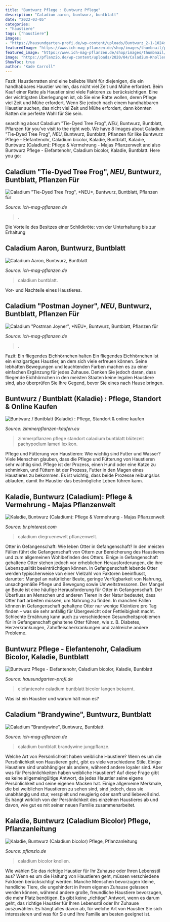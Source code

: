 ```yaml
---
title: "Buntwurz Pflege : Buntwurz Pflege"
description: "Caladium aaron, buntwurz, buntblatt"
date: "2022-03-05"
categories:
- "haustiere"
tags: ["haustiere"]
images:
- "https://hausundgarten-profi.de/wp-content/uploads/Buntwurz_2-1-1024x576.jpg"
featuredImage: "https://www.ich-mag-pflanzen.de/shop/images/thumbnail/produkte/large/Tie-Dyed_Tree_Frog_8.jpg"
featured_image: "https://www.ich-mag-pflanzen.de/shop/images/thumbnail/produkte/xlarge/29566_2.jpg"
image: "https://pflanzio.de/wp-content/uploads/2020/04/Caladium-Knollen-414x276.jpg"
ShowToc: true
author: "Kade Carroll"
---
```



Fazit: Haustierratten sind eine beliebte Wahl für diejenigen, die ein handhabbares Haustier wollen, das nicht viel Zeit und Mühe erfordert.
Beim Kauf einer Ratte als Haustier sind viele Faktoren zu berücksichtigen. Eine der wichtigsten Überlegungen ist, ob Sie eine Ratte wollen, deren Pflege viel Zeit und Mühe erfordert. Wenn Sie jedoch nach einem handhabbaren Haustier suchen, das nicht viel Zeit und Mühe erfordert, dann könnten Ratten die perfekte Wahl für Sie sein.

	

		
searching about Caladium &quot;Tie-Dyed Tree Frog&quot;, *NEU*, Buntwurz, Buntblatt, Pflanzen für you've visit to the right web. We have 8 Images about Caladium &quot;Tie-Dyed Tree Frog&quot;, *NEU*, Buntwurz, Buntblatt, Pflanzen für like Buntwurz Pflege - Elefantenohr, Caladium bicolor, Kaladie, Buntblatt, Kaladie, Buntwurz (Caladium): Pflege &amp; Vermehrung - Majas Pflanzenwelt and also Buntwurz Pflege - Elefantenohr, Caladium bicolor, Kaladie, Buntblatt. Here you go:
		
    
## Caladium &quot;Tie-Dyed Tree Frog&quot;, *NEU*, Buntwurz, Buntblatt, Pflanzen Für

<img loading=lazy src="https://www.ich-mag-pflanzen.de/shop/images/thumbnail/produkte/large/Tie-Dyed_Tree_Frog_8.jpg" onerror="this.onerror=null;this.src='https://tse2.mm.bing.net/th?id=OIP.W1QZA5acDufymtr8tGTD3wHaHa&amp;pid=15.1';" alt="Caladium &quot;Tie-Dyed Tree Frog&quot;, *NEU*, Buntwurz, Buntblatt, Pflanzen für">

_Source: ich-mag-pflanzen.de_

>. 

	

Die Vorteile des Besitzes einer Schildkröte: von der Unterhaltung bis zur Erhaltung

    
## Caladium Aaron, Buntwurz, Buntblatt

<img loading=lazy src="https://www.ich-mag-pflanzen.de/shop/images/thumbnail/produkte/xlarge/29573_5.jpg" onerror="this.onerror=null;this.src='https://tse1.mm.bing.net/th?id=OIP.QBouFEV3cKyafh6UgH5lqwHaHa&amp;pid=15.1';" alt="Caladium Aaron, Buntwurz, Buntblatt">

_Source: ich-mag-pflanzen.de_

>caladium buntblatt. 

	

Vor- und Nachteile eines Haustieres.

    
## Caladium &quot;Postman Joyner&quot;, *NEU*, Buntwurz, Buntblatt, Pflanzen Für

<img loading=lazy src="https://www.ich-mag-pflanzen.de/shop/images/thumbnail/produkte/large/Postman_Joyner_1.jpg" onerror="this.onerror=null;this.src='https://tse3.mm.bing.net/th?id=OIP.h27O5npaYNNvM-9MBP98VgHaHa&amp;pid=15.1';" alt="Caladium &quot;Postman Joyner&quot;, *NEU*, Buntwurz, Buntblatt, Pflanzen für">

_Source: ich-mag-pflanzen.de_

>. 

	

Fazit: Ein fliegendes Eichhörnchen halten
Ein fliegendes Eichhörnchen ist ein einzigartiges Haustier, an dem sich viele erfreuen können. Seine lebhaften Bewegungen und leuchtenden Farben machen es zu einer einfachen Ergänzung für jedes Zuhause. Denken Sie jedoch daran, dass fliegende Eichhörnchen in den meisten Staaten keine legalen Haustiere sind, also überprüfen Sie Ihre Gegend, bevor Sie eines nach Hause bringen.

    
## Buntwurz / Buntblatt (Kaladie) : Pflege, Standort &amp; Online Kaufen

<img loading=lazy src="http://zimmerpflanzen-kaufen.eu/de/wp-content/uploads/sites/2/2016/02/zimmerpflanzen.jpg" onerror="this.onerror=null;this.src='https://tse3.mm.bing.net/th?id=OIP.pQhVUs5PZi4QS__jmmB1JwHaE8&amp;pid=15.1';" alt="Buntwurz / Buntblatt (Kaladie) : Pflege, Standort &amp; online kaufen">

_Source: zimmerpflanzen-kaufen.eu_

>zimmerpflanzen pflege standort caladium buntblatt blütezeit pachypodium lameri lexikon. 

	

Pflege und Fütterung von Haustieren: Wie wichtig sind Futter und Wasser?
Viele Menschen glauben, dass die Pflege und Fütterung von Haustieren sehr wichtig sind. Pflege ist der Prozess, einen Hund oder eine Katze zu schminken, und Füttern ist der Prozess, Futter in den Magen eines Haustieres zu bekommen. Es ist wichtig, dass beide Prozesse reibungslos ablaufen, damit Ihr Haustier das bestmögliche Leben führen kann.

    
## Kaladie, Buntwurz (Caladium): Pflege &amp; Vermehrung - Majas Pflanzenwelt

<img loading=lazy src="https://i.pinimg.com/originals/35/97/e9/3597e9a80c907783c8dd3febafa5b833.jpg" onerror="this.onerror=null;this.src='https://tse4.mm.bing.net/th?id=OIP.GzXA4u2I_6_zN0vqvCxvzgAAAA&amp;pid=15.1';" alt="Kaladie, Buntwurz (Caladium): Pflege &amp; Vermehrung - Majas Pflanzenwelt">

_Source: br.pinterest.com_

>caladium diegruenewelt pflanzenwelt. 

	

Otter in Gefangenschaft: Wie leben Otter in Gefangenschaft?
In den meisten Fällen führt die Gefangenschaft von Ottern zur Bereicherung des Haustieres und zum allgemeinen Wohlbefinden des Otters. Einige in Gefangenschaft gehaltene Otter stehen jedoch vor erheblichen Herausforderungen, die ihre Lebensqualität beeinträchtigen können. In Gefangenschaft lebende Otter werden typischerweise von einer Vielzahl von Faktoren beeinflusst, darunter: Mangel an natürlicher Beute, geringe Verfügbarkeit von Nahrung, unsachgemäße Pflege und Bewegung sowie Umweltstressoren.
Der Mangel an Beute ist eine häufige Herausforderung für Otter in Gefangenschaft. Der Überfluss an Menschen und anderen Tieren in der Natur bedeutet, dass Otter hart arbeiten müssen, um Nahrung zu finden. In manchen Fällen können in Gefangenschaft gehaltene Otter nur wenige Kleintiere pro Tag finden – was sie sehr anfällig für Übergewicht oder Fettleibigkeit macht. Schlechte Ernährung kann auch zu verschiedenen Gesundheitsproblemen für in Gefangenschaft gehaltene Otter führen, wie z. B. Diabetes, Herzerkrankungen, Zahnfleischerkrankungen und zahlreiche andere Probleme.

    
## Buntwurz Pflege - Elefantenohr, Caladium Bicolor, Kaladie, Buntblatt

<img loading=lazy src="https://hausundgarten-profi.de/wp-content/uploads/Buntwurz_2-1-1024x576.jpg" onerror="this.onerror=null;this.src='https://tse4.mm.bing.net/th?id=OIP.CIdCZWq4w-krwaHjGj2jUwHaEK&amp;pid=15.1';" alt="Buntwurz Pflege - Elefantenohr, Caladium bicolor, Kaladie, Buntblatt">

_Source: hausundgarten-profi.de_

>elefantenohr caladium buntblatt bicolor langen bekannt. 

	

Was ist ein Haustier und warum hält man es?

    
## Caladium &quot;Brandywine&quot;, Buntwurz, Buntblatt

<img loading=lazy src="https://www.ich-mag-pflanzen.de/shop/images/thumbnail/produkte/xlarge/29566_2.jpg" onerror="this.onerror=null;this.src='https://tse4.mm.bing.net/th?id=OIP.TCctmwIDIIbN9IXoQJhvxgHaHa&amp;pid=15.1';" alt="Caladium &quot;Brandywine&quot;, Buntwurz, Buntblatt">

_Source: ich-mag-pflanzen.de_

>caladium buntblatt brandywine jungpflanze. 

	

Welche Art von Persönlichkeit haben weibliche Haustiere?
Wenn es um die Persönlichkeit von Haustieren geht, gibt es viele verschiedene Stile. Einige Haustiere sind unabhängiger als andere, während andere loyaler sind. Aber was für Persönlichkeiten haben weibliche Haustiere?
Auf diese Frage gibt es keine allgemeingültige Antwort, da jedes Haustier seine eigene Persönlichkeit und seine eigenen Macken hat. Einige allgemeine Merkmale, die bei weiblichen Haustieren zu sehen sind, sind jedoch, dass sie unabhängig und stur, verspielt und neugierig oder sanft und liebevoll sind. Es hängt wirklich von der Persönlichkeit des einzelnen Haustieres ab und davon, wie gut es mit seiner neuen Familie zusammenarbeitet.

    
## Kaladie, Buntwurz (Caladium Bicolor) Pflege, Pflanzanleitung

<img loading=lazy src="https://pflanzio.de/wp-content/uploads/2020/04/Caladium-Knollen-414x276.jpg" onerror="this.onerror=null;this.src='https://tse3.mm.bing.net/th?id=OIP.xEeTxr2HUgIYtF04ghe9DgAAAA&amp;pid=15.1';" alt="Kaladie, Buntwurz (Caladium bicolor) Pflege, Pflanzanleitung">

_Source: pflanzio.de_

>caladium bicolor knollen. 

	

Wie wählen Sie das richtige Haustier für Ihr Zuhause oder Ihren Lebensstil aus?
Wenn es um die Haltung von Haustieren geht, müssen verschiedene Faktoren berücksichtigt werden. Manche Menschen bevorzugen kleine, handliche Tiere, die ungehindert in ihrem eigenen Zuhause gelassen werden können, während andere große, freundliche Haustiere bevorzugen, die mehr Platz benötigen. Es gibt keine „richtige“ Antwort, wenn es darum geht, das richtige Haustier für Ihren Lebensstil oder Ihr Zuhause auszuwählen. Es hängt alles davon ab, für welche Art von Haustier Sie sich interessieren und was für Sie und Ihre Familie am besten geeignet ist.

